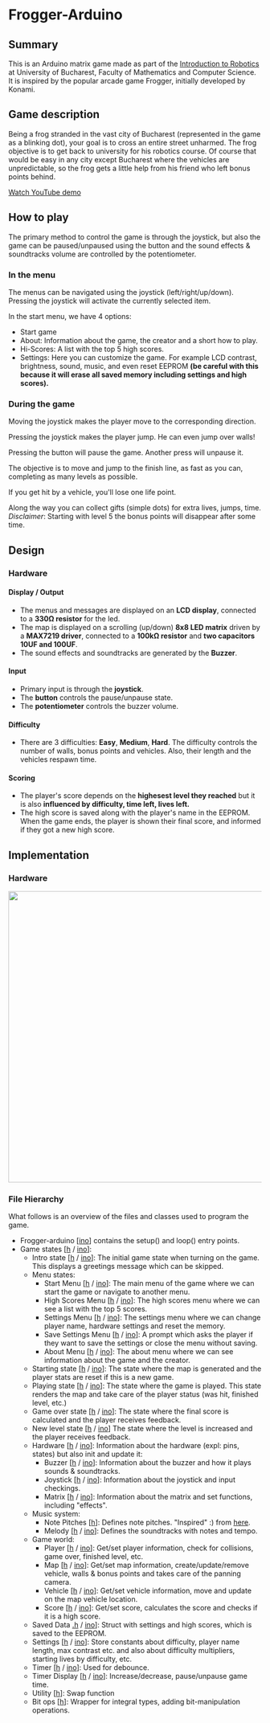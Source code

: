 # Frogger-Arduino
  
  ## Summary
  This is an Arduino matrix game made as part of the [Introduction to Robotics](https://www.facebook.com/unibuc.robotics) at University of Bucharest, Faculty of Mathematics and Computer Science. It is inspired by the popular arcade game Frogger, initially developed by Konami.

  ## Game description
  
  Being a frog stranded in the vast city of Bucharest (represented in the game as a blinking dot), your goal is to cross an entire street unharmed. The frog objective is to get back to university for his robotics course. Of course that would be easy in any city except Bucharest where the vehicles are unpredictable, so the frog gets a little help from his friend who left bonus points behind.  
  
  [Watch YouTube demo](https://www.youtube.com/watch?v=TaY7y_Gawg8)
  
  ## How to play
  The primary method to control the game is through the joystick, but also the game can be paused/unpaused using the button and the sound effects & soundtracks volume are controlled by the potentiometer.
    
  ### In the menu
  The menus can be navigated using the joystick (left/right/up/down). Pressing the joystick will activate the currently selected item.
  
  In the start menu, we have 4 options:
   - Start game
   - About: Information about the game, the creator and a short how to play.
   - Hi-Scores: A list with the top 5 high scores.
   - Settings: Here you can customize the game. For example LCD contrast, brightness, sound, music, and even reset EEPROM **(be careful with this because it will erase all saved memory including settings and high scores).**
  
  ### During the game
  Moving the joystick makes the player move to the corresponding direction.
  
  Pressing the joystick makes the player jump. He can even jump over walls!
  
  Pressing the button will pause the game. Another press will unpause it.
  
  The objective is to move and jump to the finish line, as fast as you can, completing as many levels as possible.
  
  If you get hit by a vehicle, you'll lose one life point.
  
  Along the way you can collect gifts (simple dots) for extra lives, jumps, time. *Disclaimer*: Starting with level 5 the bonus points will disappear after some time.
    
  ## Design

  ### Hardware
  #### Display / Output
   - The menus and messages are displayed on an **LCD display**, connected to a **330Ω resistor** for the led.
   - The map is displayed on a scrolling (up/down) **8x8 LED matrix** driven by a **MAX7219 driver**, connected to a **100kΩ resistor** and **two capacitors 10UF and 100UF**.
   - The sound effects and soundtracks are generated by the **Buzzer**.
  #### Input
   - Primary input is through the **joystick**.
   - The **button** controls the pause/unpause state.
   - The **potentiometer** controls the buzzer volume.
 
  #### Difficulty
   - There are 3 difficulties: **Easy**, **Medium**, **Hard**. The difficulty controls the number of walls, bonus points and vehicles. Also, their length and the vehicles respawn time.
  
  #### Scoring
   - The player's score depends on the **highesest level they reached** but it is also **influenced by difficulty, time left, lives left.**
   - The high score is saved along with the player's name in the EEPROM. When the game ends, the player is shown their final score, and informed if they got a new high score.
  
  ## Implementation
  
  ### Hardware
  <img src="https://user-images.githubusercontent.com/61471997/147350769-b48e5d8e-d803-4cec-b28d-31ba122607cb.jpg" data-canonical-src="https://user-images.githubusercontent.com/61471997/147350769-b48e5d8e-d803-4cec-b28d-31ba122607cb.jpg" width="750" height="580" />
    
  ### File Hierarchy
  
  What follows is an overview of the files and classes used to program the game.
  
   - Frogger-arduino [[ino](Frogger-Arduino/Frogger-Arduino.ino)] contains the setup() and loop() entry points.
   - Game states [[h](Frogger-Arduino/State.h) / [ino](Frogger-Arduino/State.ino)]:
       - Intro state [[h](Frogger-Arduino/IntroState.h) / [ino](Frogger-Arduino/IntroState.ino)]: The initial game state when turning on the game. This displays a greetings message which can be skipped.
       - Menu states:
          - Start Menu [[h](Frogger-Arduino/StartMenuState.h) / [ino](Frogger-Arduino/StartMenuState.ino)]: The main menu of the game where we can start the game or navigate to another menu.
          - High Scores Menu [[h](Frogger-Arduino/HighScoreMenuState.h) / [ino](Frogger-Arduino/HighScoreMenuState.ino)]: The high scores menu where we can see a list with the top 5 scores.
          - Settings Menu [[h](Frogger-Arduino/SettingsMenuState.h) / [ino](Frogger-Arduino/SettingsMenuState.ino)]: The settings menu where we can change player name, hardware settings and reset the memory.
          - Save Settings Menu [[h](Frogger-Arduino/SaveSettingsMenuState.h) / [ino](Frogger-Arduino/SaveSettingsMenuState.ino)]: A prompt which asks the player if they want to save the settings or close the menu without saving.
          - About Menu [[h](Frogger-Arduino/AboutMenuState.h) / [ino](Frogger-Arduino/AboutMenuState.ino)]: The about menu where we can see information about the game and the creator.
        - Starting state [[h](Frogger-Arduino/StartingState.h) / [ino](Frogger-Arduino/StartingState.ino)]: The state where the map is generated and the player stats are reset if this is a new game.
        - Playing state [[h](Frogger-Arduino/PlayingState.h) / [ino](Frogger-Arduino/PlayingState.ino)]: The state where the game is played. This state renders the map and take care of the player status (was hit, finished level, etc.)
        - Game over state [[h](Frogger-Arduino/GameOverState.h) / [ino](Frogger-Arduino/GameOverState.ino)]: The state where the final score is calculated and the player receives feedback.
        - New level state [[h](Frogger-Arduino/NewLevelState.h) / [ino](Frogger-Arduino/NewLevelState.ino)] The state where the level is increased and the player receives feedback.
      - Hardware [[h](Frogger-Arduino/Hardware.h) / [ino](Frogger-Arduino/Hardware.ino)]: Information about the hardware (expl: pins, states) but also init and update it:
        - Buzzer [[h](Frogger-Arduino/Buzzer.h) / [ino](Frogger-Arduino/Buzzer.ino)]: Information about the buzzer and how it plays sounds & soundtracks.
        - Joystick [[h](Frogger-Arduino/Joystick.h) / [ino](Frogger-Arduino/Joystick.ino)]: Information about the joystick and input checkings.
        - Matrix [[h](Frogger-Arduino/Matrix.h) / [ino](Frogger-Arduino/Matrix.ino)]: Information about the matrix and set functions, including "effects".
      - Music system:
        - Note Pitches [[h](Frogger-Arduino/Pitches.h)]: Defines note pitches. "Inspired" :) from [here](https://www.arduino.cc/en/Tutorial/BuiltInExamples/toneMelody).
        - Melody [[h](Frogger-Arduino/Melody.h) / [ino](Frogger-Arduino/Melody.ino)]: Defines the soundtracks with notes and tempo.
      - Game world:
        - Player [[h](Frogger-Arduino/Player.h) / [ino](Frogger-Arduino/Player.ino)]: Get/set player information, check for collisions, game over, finished level, etc.
        - Map [[h](Frogger-Arduino/Map.h) / [ino](Frogger-Arduino/Map.ino)]: Get/set map information, create/update/remove vehicle, walls & bonus points and takes care of the panning camera.
        - Vehicle [[h](Frogger-Arduino/Vehicle.h) / [ino](Frogger-Arduino/Vehicle.ino)]: Get/set vehicle information, move and update on the map vehicle location.
        - Score [[h](Frogger-Arduino/Score.h) / [ino](Frogger-Arduino/Score.ino)]: Get/set score, calculates the score and checks if it is a high score.
      - Saved Data [.h](Frogger-Arduino/SavedData.h) / [ino](Frogger-Arduino/SavedData.ino)]: Struct with settings and high scores, which is saved to the EEPROM.
      - Settings [[h](Frogger-Arduino/Settings.h) / [ino](Frogger-Arduino/Settings.ino)]: Store constants about difficulty, player name length, max contrast etc. and also about difficulty multipliers, starting lives by difficulty, etc.
      - Timer [[h](Frogger-Arduino/Timer.h) / [ino](Frogger-Arduino/Timer.ino)]: Used for debounce.
      - Timer Display [[h](Frogger-Arduino/TimerDisplay.h) / [ino](Frogger-Arduino/TimerDisplay.ino)]: Increase/decrease, pause/unpause game time.
      - Utility [[h](Frogger-Arduino/Utility.h)]: Swap function
      - Bit ops [[h](Frogger-Arduino/BitOps.h)]: Wrapper for integral types, adding bit-manipulation operations.
